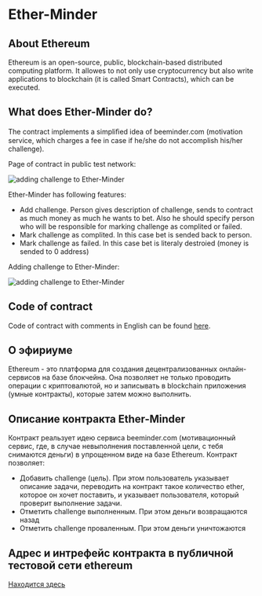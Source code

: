 # Ether-Minder
## About Ethereum
Ethereum is an open-source, public, blockchain-based distributed computing platform. It allowes to not only use cryptocurrency but also write applications to blockchain (it is called Smart Contracts), which can be executed.

## What does Ether-Minder do?
The contract implements a simpliﬁed idea of beeminder.com (motivation service, which charges a fee in case if he/she do not accomplish his/her challenge).

Page of contract in public test network:

![adding challenge to Ether-Minder](https://pp.userapi.com/c639126/v639126518/1950/PvAHHRvyCd8.jpg)

Ether-Minder has following features:
* Add challenge. Person gives description of challenge, sends to contract as much money as much he wants to bet. Also he should specify person who will be responsible for marking challenge as complited or failed.
* Mark challenge as complited. In this case bet is sended back to person.
* Mark challenge as failed. In this case bet is literaly destroied (money is sended to 0 address)

Adding challenge to Ether-Minder:

![adding challenge to Ether-Minder](https://pp.userapi.com/c639126/v639126518/1947/1xCo8LiK7Rw.jpg)

## Code of contract
Code of contract with comments in English can be found [here](https://github.com/kornilova-l/Ether-Minder/blob/master/code-of-contract).

## О эфириуме
Ethereum - это платформа для создания децентрализованных онлайн-сервисов на базе блокчейна. Она позволяет не только проводить операции с криптовалютой, но и записывать в blockchain приложения (умные контракты), которые затем можно выполнить.

## Описание контракта Ether-Minder
Контракт реальзует идею сервиса beeminder.com (мотивационный сервис, где, в случае невыполнения поставленной цели, с тебя снимаются деньги) в упрощенном виде на базе Ethereum.
Контракт позволяет:
* Добавить challenge (цель). При этом пользователь указывает описание задачи, переводить на контракт такое количество ether, которое он хочет поставить, и указывает пользователя, который проверит выполнение задачи.
* Отметить challenge выполненным. При этом деньги возвращаются назад
* Отметить challenge проваленным. При этом деньги уничтожаются

## Адрес и интрефейс контракта в публичной тестовой сети ethereum
[Находится здесь](https://github.com/kornilova-l/Ether-Minder/blob/master/address-and-interface.md)
